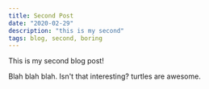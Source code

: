 ```yaml
---
title: Second Post
date: "2020-02-29"
description: "this is my second"
tags: blog, second, boring
---
```


This is my second blog post!

Blah blah blah.  Isn't that interesting? turtles are awesome.
